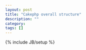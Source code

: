 ```yaml
---
layout: post
title: "Cakephp overall structure"
description: ""
category: 
tags: []
---
```

{% include JB/setup %}
